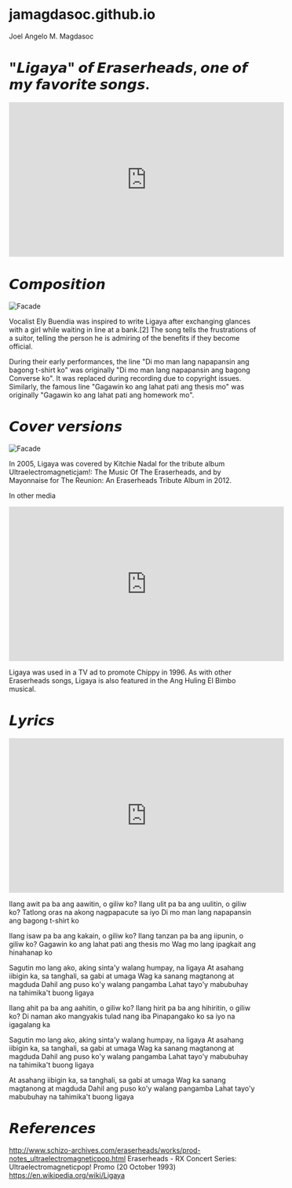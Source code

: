 # jamagdasoc.github.io

Joel Angelo M. Magdasoc

# "𝙇𝙞𝙜𝙖𝙮𝙖" 𝙤𝙛 𝙀𝙧𝙖𝙨𝙚𝙧𝙝𝙚𝙖𝙙𝙨, 𝙤𝙣𝙚 𝙤𝙛 𝙢𝙮 𝙛𝙖𝙫𝙤𝙧𝙞𝙩𝙚 𝙨𝙤𝙣𝙜𝙨.

<iframe width="560" height="315" src="https://www.youtube.com/embed/z69SUwuucHQ?si=wC_zkdgp6sp5Xy5M&amp;start=1" title="YouTube video player" frameborder="0" allow="accelerometer; autoplay; clipboard-write; encrypted-media; gyroscope; picture-in-picture; web-share" allowfullscreen></iframe>

# 𝘾𝙤𝙢𝙥𝙤𝙨𝙞𝙩𝙞𝙤𝙣

![Facade](https://media.philstar.com/photos/2022/12/10/ent3-1_2022-12-10_16-20-54.jpg)

Vocalist Ely Buendia was inspired to write Ligaya after exchanging glances with a girl while waiting in line at a bank.[2] The song tells the frustrations of a suitor, telling the person he is admiring of the benefits if they become official.

During their early performances, the line "Di mo man lang napapansin ang bagong t-shirt ko" was originally "Di mo man lang napapansin ang bagong Converse ko". It was replaced during recording due to copyright issues. Similarly, the famous line "Gagawin ko ang lahat pati ang thesis mo" was originally "Gagawin ko ang lahat pati ang homework mo".

# 𝘾𝙤𝙫𝙚𝙧 𝙫𝙚𝙧𝙨𝙞𝙤𝙣𝙨

![Facade](https://upload.wikimedia.org/wikipedia/en/d/da/Ultraelectromagneticjamcover.jpg)

In 2005, Ligaya was covered by Kitchie Nadal for the tribute album Ultraelectromagneticjam!: The Music Of The Eraserheads, and by Mayonnaise for The Reunion: An Eraserheads Tribute Album in 2012.

In other media

<iframe width="560" height="315" src="https://www.youtube.com/embed/j5qFfS4Azio?si=9lg7V77IgSWOXLfB" title="YouTube video player" frameborder="0" allow="accelerometer; autoplay; clipboard-write; encrypted-media; gyroscope; picture-in-picture; web-share" allowfullscreen></iframe>

Ligaya was used in a TV ad to promote Chippy in 1996. As with other Eraserheads songs, Ligaya is also featured in the Ang Huling El Bimbo musical.

# 𝙇𝙮𝙧𝙞𝙘𝙨

<iframe width="560" height="315" src="https://www.youtube.com/embed/fTi4FA_8ZYA?si=7aiLG38Hb_Mlapvr" title="YouTube video player" frameborder="0" allow="accelerometer; autoplay; clipboard-write; encrypted-media; gyroscope; picture-in-picture; web-share" allowfullscreen></iframe>

Ilang awit pa ba ang aawitin, o giliw ko?
Ilang ulit pa ba ang uulitin, o giliw ko?
Tatlong oras na akong nagpapacute sa iyo
Di mo man lang napapansin ang bagong t-shirt ko

Ilang isaw pa ba ang kakain, o giliw ko?
Ilang tanzan pa ba ang iipunin, o giliw ko?
Gagawin ko ang lahat pati ang thesis mo
Wag mo lang ipagkait ang hinahanap ko

Sagutin mo lang ako, aking sinta'y walang humpay, na ligaya
At asahang iibigin ka, sa tanghali, sa gabi at umaga
Wag ka sanang magtanong at magduda
Dahil ang puso ko'y walang pangamba
Lahat tayo'y mabubuhay na tahimika't buong ligaya

Ilang ahit pa ba ang aahitin, o giliw ko?
Ilang hirit pa ba ang hihiritin, o giliw ko?
Di naman ako mangyakis tulad nang iba
Pinapangako ko sa iyo na igagalang ka

Sagutin mo lang ako, aking sinta'y walang humpay, na ligaya
At asahang iibigin ka, sa tanghali, sa gabi at umaga
Wag ka sanang magtanong at magduda
Dahil ang puso ko'y walang pangamba
Lahat tayo'y mabubuhay na tahimika't buong ligaya

At asahang iibigin ka, sa tanghali, sa gabi at umaga
Wag ka sanang magtanong at magduda
Dahil ang puso ko'y walang pangamba
Lahat tayo'y mabubuhay na tahimika't buong ligaya

# 𝙍𝙚𝙛𝙚𝙧𝙚𝙣𝙘𝙚𝙨

 http://www.schizo-archives.com/eraserheads/works/prod-notes_ultraelectromagneticpop.html
 Eraserheads - RX Concert Series: Ultraelectromagneticpop! Promo (20 October 1993)
 https://en.wikipedia.org/wiki/Ligaya
